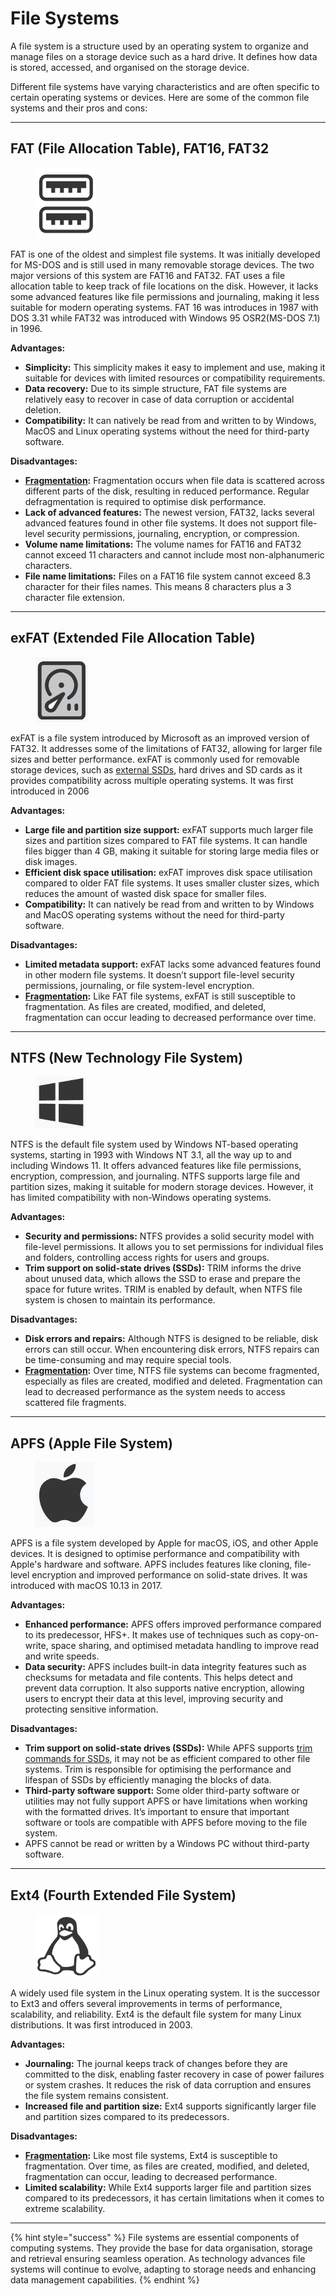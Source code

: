 # File Systems

A file system is a structure used by an operating system to organize and manage files on a storage device such as a hard drive. It defines how data is stored, accessed, and organised on the storage device.

Different file systems have varying characteristics and are often specific to certain operating systems or devices. Here are some of the common file systems and their pros and cons:

***

## **FAT (File Allocation Table), FAT16, FAT32**

<div align="left"><figure><img src="../../.gitbook/assets/image (3) (1).png" alt=""><figcaption></figcaption></figure></div>

FAT is one of the oldest and simplest file systems. It was initially developed for MS-DOS and is still used in many removable storage devices. The two major versions of this system are FAT16 and FAT32. FAT uses a file allocation table to keep track of file locations on the disk. However, it lacks some advanced features like file permissions and journaling, making it less suitable for modern operating systems. FAT 16 was introduces in 1987 with DOS 3.31 while FAT32 was introduced with Windows 95 OSR2(MS-DOS 7.1) in 1996.

**Advantages:**

* **Simplicity:** This simplicity makes it easy to implement and use, making it suitable for devices with limited resources or compatibility requirements.
* **Data recovery:** Due to its simple structure, FAT file systems are relatively easy to recover in case of data corruption or accidental deletion.
* **Compatibility:** It can natively be read from and written to by Windows, MacOS and Linux operating systems without the need for third-party software.

**Disadvantages:**

* [**Fragmentation**](fragmentation.md)**:** Fragmentation occurs when file data is scattered across different parts of the disk, resulting in reduced performance. Regular defragmentation is required to optimise disk performance.
* **Lack of advanced features:** The newest version, FAT32, lacks several advanced features found in other file systems. It does not support file-level security permissions, journaling, encryption, or compression.
* **Volume name limitations:** The volume names for FAT16 and FAT32 cannot exceed 11 characters and cannot include most non-alphanumeric characters.
* **File name limitations:** Files on a FAT16 file system cannot exceed 8.3 character for their files names. This means 8 characters plus a 3 character file extension.

***

## **exFAT (Extended File Allocation Table)**

<div align="left"><figure><img src="../../.gitbook/assets/image (5) (1).png" alt=""><figcaption></figcaption></figure></div>

exFAT is a file system introduced by Microsoft as an improved version of FAT32. It addresses some of the limitations of FAT32, allowing for larger file sizes and better performance. exFAT is commonly used for removable storage devices, such as [external SSDs](https://www.kingston.com/en/ssd/external), hard drives and SD cards as it provides compatibility across multiple operating systems. It was first introduced in 2006

**Advantages:**

* **Large file and partition size support:** exFAT supports much larger file sizes and partition sizes compared to FAT file systems. It can handle files bigger than 4 GB, making it suitable for storing large media files or disk images.
* **Efficient disk space utilisation:** exFAT improves disk space utilisation compared to older FAT file systems. It uses smaller cluster sizes, which reduces the amount of wasted disk space for smaller files.
* **Compatibility:** It can natively be read from and written to by Windows and MacOS operating systems without the need for third-party software.

**Disadvantages:**

* **Limited metadata support:** exFAT lacks some advanced features found in other modern file systems. It doesn’t support file-level security permissions, journaling, or file system-level encryption.
* [**Fragmentation**](fragmentation.md)**:** Like FAT file systems, exFAT is still susceptible to fragmentation. As files are created, modified, and deleted, fragmentation can occur leading to decreased performance over time.

***

## **NTFS (New Technology File System)**

<div align="left"><figure><img src="../../.gitbook/assets/image (4) (1).png" alt=""><figcaption></figcaption></figure></div>

NTFS is the default file system used by Windows NT-based operating systems, starting in 1993 with Windows NT 3.1, all the way up to and including Windows 11. It offers advanced features like file permissions, encryption, compression, and journaling. NTFS supports large file and partition sizes, making it suitable for modern storage devices. However, it has limited compatibility with non-Windows operating systems.

**Advantages:**

* **Security and permissions:** NTFS provides a solid security model with file-level permissions. It allows you to set permissions for individual files and folders, controlling access rights for users and groups.
* **Trim support on solid-state drives (SSDs):** TRIM informs the drive about unused data, which allows the SSD to erase and prepare the space for future writes. TRIM is enabled by default, when NTFS file system is chosen to maintain its performance.

**Disadvantages:**

* **Disk errors and repairs:** Although NTFS is designed to be reliable, disk errors can still occur. When encountering disk errors, NTFS repairs can be time-consuming and may require special tools.
* [**Fragmentation**](fragmentation.md)**:** Over time, NTFS file systems can become fragmented, especially as files are created, modified and deleted. Fragmentation can lead to decreased performance as the system needs to access scattered file fragments.

***

## **APFS (Apple File System)**

<div align="left"><figure><img src="../../.gitbook/assets/image (6) (1).png" alt=""><figcaption></figcaption></figure></div>

APFS is a file system developed by Apple for macOS, iOS, and other Apple devices. It is designed to optimise performance and compatibility with Apple's hardware and software. APFS includes features like cloning, file-level encryption and improved performance on solid-state drives. It was introduced with macOS 10.13 in 2017.

**Advantages:**

* **Enhanced performance:** APFS offers improved performance compared to its predecessor, HFS+. It makes use of techniques such as copy-on-write, space sharing, and optimised metadata handling to improve read and write speeds.
* **Data security:** APFS includes built-in data integrity features such as checksums for metadata and file contents. This helps detect and prevent data corruption. It also supports native encryption, allowing users to encrypt their data at this level, improving security and protecting sensitive information.

**Disadvantages:**

* **Trim support on solid-state drives (SSDs):** While APFS supports [trim commands for SSDs](https://www.kingston.com/en/blog/pc-performance/ssd-garbage-collection-trim-explained), it may not be as efficient compared to other file systems. Trim is responsible for optimising the performance and lifespan of SSDs by efficiently managing the blocks of data.
* **Third-party software support:** Some older third-party software or utilities may not fully support APFS or have limitations when working with the formatted drives. It’s important to ensure that important software or tools are compatible with APFS before moving to the file system.
* APFS cannot be read or written by a Windows PC without third-party software.

***

## **Ext4 (Fourth Extended File System)**

<div align="left"><figure><img src="../../.gitbook/assets/image (7).png" alt=""><figcaption></figcaption></figure></div>

A widely used file system in the Linux operating system. It is the successor to Ext3 and offers several improvements in terms of performance, scalability, and reliability. Ext4 is the default file system for many Linux distributions. It was first introduced in 2003.

**Advantages:**

* **Journaling:** The journal keeps track of changes before they are committed to the disk, enabling faster recovery in case of power failures or system crashes. It reduces the risk of data corruption and ensures the file system remains consistent.
* **Increased file and partition size:** Ext4 supports significantly larger file and partition sizes compared to its predecessors.

**Disadvantages:**

* [**Fragmentation**](fragmentation.md)**:** Like most file systems, Ext4 is susceptible to fragmentation. Over time, as files are created, modified, and deleted, fragmentation can occur, leading to decreased performance.
* **Limited scalability:** While Ext4 supports larger file and partition sizes compared to its predecessors, it has certain limitations when it comes to extreme scalability.

***

{% hint style="success" %}
File systems are essential components of computing systems. They provide the base for data organisation, storage and retrieval ensuring seamless operation. As technology advances file systems will continue to evolve, adapting to storage needs and enhancing data management capabilities.
{% endhint %}
